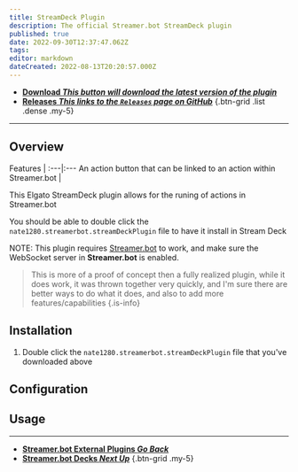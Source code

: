 ```yaml
---
title: StreamDeck Plugin
description: The official Streamer.bot StreamDeck plugin
published: true
date: 2022-09-30T12:37:47.062Z
tags: 
editor: markdown
dateCreated: 2022-08-13T20:20:57.000Z
---
```


- [<i class="mdi mdi-download"></i> **Download *<i class="mdi mdi-github"></i> This button will download the latest version of the plugin***](https://github.com/nate1280/streamdeck-Streamer.bot/releases/latest/download/nate1280.streamerbot.streamDeckPlugin)
- [<i class="mdi mdi-chevron-right"></i> **Releases *<i class="mdi mdi-github"></i> This links to the `Releases` page on GitHub***](https://github.com/nate1280/streamdeck-Streamer.bot/releases)
{.btn-grid .list .dense .my-5}

***

## Overview
Features |
:---|:---
An action button that can be linked to an action within Streamer.bot |

This Elgato StreamDeck plugin allows for the runing of actions in Streamer.bot

You should be able to double click the `nate1280.streamerbot.streamDeckPlugin` file to have it install in Stream Deck

NOTE: This plugin requires [Streamer.bot](https://streamer.bot) to work, and make sure the WebSocket server in **Streamer.bot** is enabled.

> This is more of a proof of concept then a fully realized plugin, while it does work, it was thrown together very quickly, and I'm sure there are better ways to do what it does, and also to add more features/capabilities
{.is-info}

## Installation
1. Double click the `nate1280.streamerbot.streamDeckPlugin` file that you've downloaded above
## Configuration

## Usage

---

- [<i class="mdi mdi-chevron-left"></i>**Streamer.bot External Plugins *Go Back***](/en/Plugins)
- [<i class="mdi mdi-table"></i> **Streamer.bot Decks *Next Up***](https://wiki.streamer.bot/en/Extended-Features/HTML-Decks)
{.btn-grid .my-5}